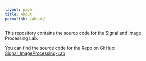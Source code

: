 ```yaml
---
layout: page
title: About
permalink: /about/
---
```


This repository contains the source code for the Signal and Image Processing Lab.

You can find the source code for the Repo on GitHub:
[Signal_ImageProcessing-Lab](https://github.com/AshrithSagar/Signal_ImageProcessing-Lab)
